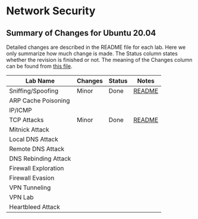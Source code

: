 # Network Security

## Summary of Changes for Ubuntu 20.04

Detailed changes are described in the README file for each lab.
Here we only summarize how much change is made.
The Status column states whether the revision is finished or not.
The meaning of the Changes column can be found from
[this file](../common-files/category_of_revision.md).

| Lab Name | Changes | Status |  Notes |
| ---      | ---     | ---    |  ---   |
| Sniffing/Spoofing   | Minor | Done | [README](Sniffing_Spoofing/README.md)|
| ARP Cache Poisoning | | | |
| IP/ICMP             | | | | 
| TCP Attacks         | Minor | Done | [README](TCP_Attacks/README.md)|
| Mitnick Attack      | | | | 
| Local DNS Attack    | | | |
| Remote DNS Attack   | | | |
| DNS Rebinding Attack| | | |
| Firewall Exploration| | | |
| Firewall Evasion    | | | |
| VPN Tunneling       | | | |
| VPN Lab             | | | |
| Heartbleed Attack   | | | |

